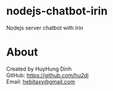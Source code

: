 # nodejs-chatbot-irin
Nodejs server chatbot with Irin

# About
Created by HuyHung Dinh<br>
GitHub: https://github.com/hu2di<br>
Email: hebitaxy@gmail.com
